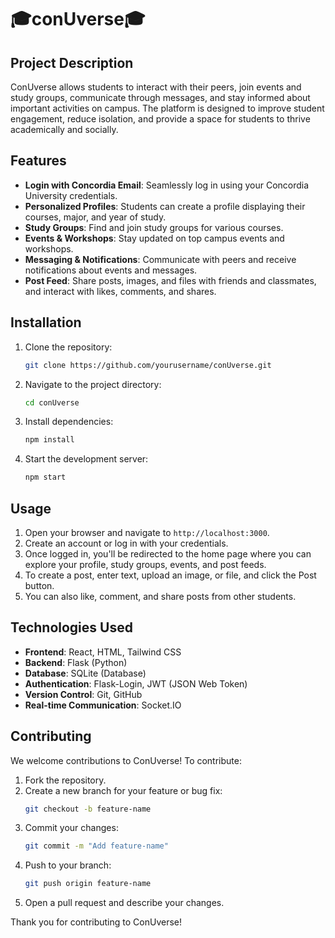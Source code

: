 # 🎓conUverse🎓

## Project Description
ConUverse allows students to interact with their peers, join events and study groups, communicate through messages, and stay informed about important activities on campus. The platform is designed to improve student engagement, reduce isolation, and provide a space for students to thrive academically and socially.

## Features
- **Login with Concordia Email**: Seamlessly log in using your Concordia University credentials.
- **Personalized Profiles**: Students can create a profile displaying their courses, major, and year of study.
- **Study Groups**: Find and join study groups for various courses.
- **Events & Workshops**: Stay updated on top campus events and workshops.
- **Messaging & Notifications**: Communicate with peers and receive notifications about events and messages.
- **Post Feed**: Share posts, images, and files with friends and classmates, and interact with likes, comments, and shares.

## Installation
1. Clone the repository:
    ```bash
    git clone https://github.com/yourusername/conUverse.git
    ```
2. Navigate to the project directory:
    ```bash
    cd conUverse
    ```
3. Install dependencies:
    ```bash
    npm install
    ```
4. Start the development server:
    ```bash
    npm start
    ```

## Usage
1. Open your browser and navigate to `http://localhost:3000`.
2. Create an account or log in with your credentials.
3. Once logged in, you'll be redirected to the home page where you can explore your profile, study groups, events, and post feeds.
4. To create a post, enter text, upload an image, or file, and click the Post button.
5. You can also like, comment, and share posts from other students.


## Technologies Used
- **Frontend**: React, HTML, Tailwind CSS
- **Backend**: Flask (Python)
- **Database**: SQLite (Database)
- **Authentication**: Flask-Login, JWT (JSON Web Token)
- **Version Control**: Git, GitHub
- **Real-time Communication**: Socket.IO

## Contributing
We welcome contributions to ConUverse! To contribute:
1. Fork the repository.
2. Create a new branch for your feature or bug fix:
    ```bash
    git checkout -b feature-name
    ```
3. Commit your changes:
    ```bash
    git commit -m "Add feature-name"
    ```
4. Push to your branch:
    ```bash
    git push origin feature-name
    ```
5. Open a pull request and describe your changes.
 
Thank you for contributing to ConUverse!
